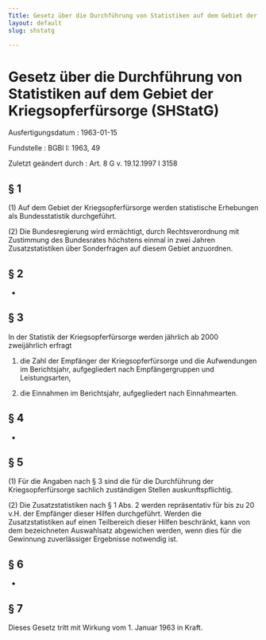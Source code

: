 ```yaml
---
Title: Gesetz über die Durchführung von Statistiken auf dem Gebiet der Kriegsopferfürsorge
layout: default
slug: shstatg

---
```


# Gesetz über die Durchführung von Statistiken auf dem Gebiet der Kriegsopferfürsorge (SHStatG)

Ausfertigungsdatum
:   1963-01-15

Fundstelle
:   BGBl I: 1963, 49

Zuletzt geändert durch
:   Art. 8 G v. 19.12.1997 I 3158


## § 1

(1) Auf dem Gebiet der Kriegsopferfürsorge werden statistische
Erhebungen als Bundesstatistik durchgeführt.

(2) Die Bundesregierung wird ermächtigt, durch Rechtsverordnung mit
Zustimmung des Bundesrates höchstens einmal in zwei Jahren
Zusatzstatistiken über Sonderfragen auf diesem Gebiet anzuordnen.


## § 2

-


## § 3

In der Statistik der Kriegsopferfürsorge werden jährlich ab 2000
zweijährlich erfragt

1.  die Zahl der Empfänger der Kriegsopferfürsorge und die Aufwendungen im
    Berichtsjahr, aufgegliedert nach Empfängergruppen und Leistungsarten,


2.  die Einnahmen im Berichtsjahr, aufgegliedert nach Einnahmearten.





## § 4

-


## § 5

(1) Für die Angaben nach § 3 sind die für die Durchführung der
Kriegsopferfürsorge sachlich zuständigen Stellen auskunftspflichtig.

(2) Die Zusatzstatistiken nach § 1 Abs. 2 werden repräsentativ für bis
zu 20 v.H. der Empfänger dieser Hilfen durchgeführt. Werden die
Zusatzstatistiken auf einen Teilbereich dieser Hilfen beschränkt, kann
von dem bezeichneten Auswahlsatz abgewichen werden, wenn dies für die
Gewinnung zuverlässiger Ergebnisse notwendig ist.


## § 6

-


## § 7

Dieses Gesetz tritt mit Wirkung vom 1. Januar 1963 in Kraft.

